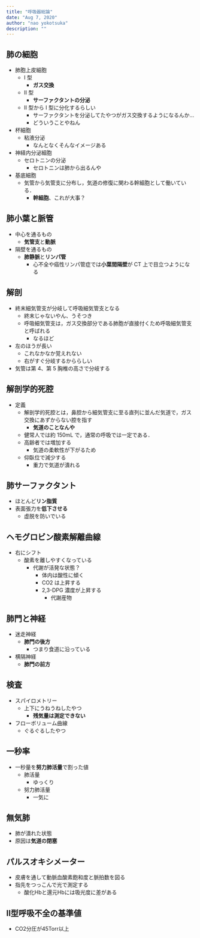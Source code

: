 ```yaml
---
title: "呼吸器総論"
date: "Aug 7, 2020"
author: "nao yokotsuka"
description: ""
---
```


## 肺の細胞

- 肺胞上皮細胞
  - I 型
    - **ガス交換**
  - II 型
    - **サーファクタントの分泌**
  - II 型から I 型に分化するらしい
    - サーファクタントを分泌してたやつがガス交換するようになるんか...
    - どういうことやねん
- 杯細胞
  - 粘液分泌
    - なんとなくそんなイメージある
- 神経内分泌細胞
  - セロトニンの分泌
    - セロトニンは肺から出るんや
- 基底細胞
  - 気管から気管支に分布し，気道の修復に関わる幹細胞として働いている．
    - **幹細胞**、これが大事？

## 肺小葉と脈管

- 中心を通るもの
  - **気管支**と**動脈**
- 隔壁を通るもの
  - **肺静脈**と**リンパ管**
    - 心不全や癌性リンパ管症では**小葉間隔壁**が CT 上で目立つようになる

## 解剖

- 終末細気管支が分岐して呼吸細気管支となる
  - 終末じゃないやん、うそつき
  - 呼吸細気管支は，ガス交換部分である肺胞が直接付くため呼吸細気管支と呼ばれる
    - なるほど
- 左のほうが長い
  - これなかなか覚えれない
  - 右がすぐ分岐するかららしい
- 気管は第 4、第 5 胸椎の高さで分岐する

## 解剖学的死腔

- 定義
  - 解剖学的死腔とは，鼻腔から細気管支に至る直列に並んだ気道で，ガス交換にあずからない腔を指す
    - **気道のことなんや**
  - 健常人では約 150mL で，通常の呼吸では一定である．
  - 高齢者では増加する
    - 気道の柔軟性が下がるため
  - 仰臥位で減少する
    - 重力で気道が潰れる

## 肺サーファクタント

- ほとんど**リン脂質**
- 表面張力を**低下させる**
  - 虚脱を防いでいる

## ヘモグロビン酸素解離曲線

- 右にシフト
  - 酸素を離しやすくなっている
    - 代謝が活発な状態？
      - 体内は酸性に傾く
      - CO2 は上昇する
      - 2,3-DPG 濃度が上昇する
        - 代謝産物

## 肺門と神経

- 迷走神経
  - **肺門の後方**
    - つまり食道に沿っている
- 横隔神経
  - **肺門の前方**

## 検査

- スパイロメトリー
  - 上下にうねうねしたやつ
    - **残気量は測定できない**
- フローボリューム曲線
  - ぐるぐるしたやつ

## 一秒率

- 一秒量を**努力肺活量**で割った値
  - 肺活量
    - ゆっくり
  - 努力肺活量
    - 一気に

## 無気肺

- 肺が潰れた状態
- 原因は**気道の閉塞**

## パルスオキシメーター
- 皮膚を通して動脈血酸素飽和度と脈拍数を図る
- 指先をつっこんで光で測定する
  - 酸化Hbと還元Hbには吸光度に差がある

## II型呼吸不全の基準値
- CO2分圧が45Torr以上
